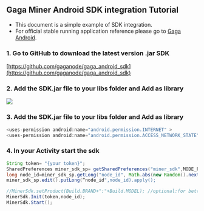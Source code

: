 ## Gaga Miner Android SDK integration Tutorial

- This document is a simple example of SDK integration.
- For official stable running application reference please go to [Gaga Android](https://github.com/gaganode/gaga_android).

### 1. Go to GitHub to download the latest version .jar SDK

[https://github.com/gaganode/gaga_android_sdk](https://github.com/gaganode/gaga_android_sdk)

### 2. Add the SDK.jar file to your libs folder and Add as library

![](https://user-images.githubusercontent.com/46369948/206830317-a9d801d1-c35a-4f64-80b4-616efa5d77cb.jpg)

### 3. Add the SDK.jar file to your libs folder and Add as library

```java
<uses-permission android:name="android.permission.INTERNET" >
<uses-permission android:name="android.permission.ACCESS_NETWORK_STATE" />
```

### 4. In your Activity start the sdk

```java
String token= "{your token}";
SharedPreferences miner_sdk_sp= getSharedPreferences("miner_sdk",MODE_PRIVATE);
long node_id=miner_sdk_sp.getLong("node_id", Math.abs(new Random().nextLong()));
miner_sdk_sp.edit().putLong(“node_id",node_id).apply();

//MinerSdk.setProduct(Build.BRAND+":"+Build.MODEL); //optional:for better optimization
MinerSdk.Init(token,node_id);
MinerSdk.Start();
```
